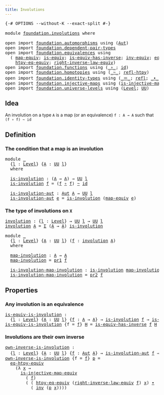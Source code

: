 ```yaml
---
title: Involutions
---
```


<pre class="Agda"><a id="37" class="Symbol">{-#</a> <a id="41" class="Keyword">OPTIONS</a> <a id="49" class="Pragma">--without-K</a> <a id="61" class="Pragma">--exact-split</a> <a id="75" class="Symbol">#-}</a>

<a id="80" class="Keyword">module</a> <a id="87" href="foundation.involutions.html" class="Module">foundation.involutions</a> <a id="110" class="Keyword">where</a>

<a id="117" class="Keyword">open</a> <a id="122" class="Keyword">import</a> <a id="129" href="foundation.automorphisms.html" class="Module">foundation.automorphisms</a> <a id="154" class="Keyword">using</a> <a id="160" class="Symbol">(</a><a id="161" href="foundation.automorphisms.html#1297" class="Function">Aut</a><a id="164" class="Symbol">)</a>
<a id="166" class="Keyword">open</a> <a id="171" class="Keyword">import</a> <a id="178" href="foundation.dependent-pair-types.html" class="Module">foundation.dependent-pair-types</a>
<a id="210" class="Keyword">open</a> <a id="215" class="Keyword">import</a> <a id="222" href="foundation.equivalences.html" class="Module">foundation.equivalences</a> <a id="246" class="Keyword">using</a>
  <a id="254" class="Symbol">(</a> <a id="256" href="foundation-core.equivalences.html#1821" class="Function">map-equiv</a><a id="265" class="Symbol">;</a> <a id="267" href="foundation-core.equivalences.html#1556" class="Function">is-equiv</a><a id="275" class="Symbol">;</a> <a id="277" href="foundation-core.equivalences.html#3013" class="Function">is-equiv-has-inverse</a><a id="297" class="Symbol">;</a> <a id="299" href="foundation-core.equivalences.html#5721" class="Function">inv-equiv</a><a id="308" class="Symbol">;</a> <a id="310" href="foundation.equivalences.html#12592" class="Function">eq-htpy-equiv</a><a id="323" class="Symbol">;</a>
    <a id="329" href="foundation.equivalences.html#12728" class="Function">htpy-eq-equiv</a><a id="342" class="Symbol">;</a> <a id="344" href="foundation.equivalences.html#14537" class="Function">right-inverse-law-equiv</a><a id="367" class="Symbol">)</a>
<a id="369" class="Keyword">open</a> <a id="374" class="Keyword">import</a> <a id="381" href="foundation.functions.html" class="Module">foundation.functions</a> <a id="402" class="Keyword">using</a> <a id="408" class="Symbol">(</a><a id="409" href="foundation-core.functions.html#420" class="Function Operator">_∘_</a><a id="412" class="Symbol">;</a> <a id="414" href="foundation-core.functions.html#322" class="Function">id</a><a id="416" class="Symbol">)</a>
<a id="418" class="Keyword">open</a> <a id="423" class="Keyword">import</a> <a id="430" href="foundation.homotopies.html" class="Module">foundation.homotopies</a> <a id="452" class="Keyword">using</a> <a id="458" class="Symbol">(</a><a id="459" href="foundation-core.homotopies.html#627" class="Function Operator">_~_</a><a id="462" class="Symbol">;</a> <a id="464" href="foundation-core.homotopies.html#741" class="Function">refl-htpy</a><a id="473" class="Symbol">)</a>
<a id="475" class="Keyword">open</a> <a id="480" class="Keyword">import</a> <a id="487" href="foundation.identity-types.html" class="Module">foundation.identity-types</a> <a id="513" class="Keyword">using</a> <a id="519" class="Symbol">(</a><a id="520" href="foundation-core.identity-types.html#1865" class="Function Operator">_＝_</a><a id="523" class="Symbol">;</a> <a id="525" href="foundation-core.identity-types.html#1820" class="InductiveConstructor">refl</a><a id="529" class="Symbol">;</a> <a id="531" href="foundation-core.identity-types.html#2425" class="Function Operator">_∙_</a><a id="534" class="Symbol">;</a> <a id="536" href="foundation-core.identity-types.html#2729" class="Function">inv</a><a id="539" class="Symbol">)</a>
<a id="541" class="Keyword">open</a> <a id="546" class="Keyword">import</a> <a id="553" href="foundation.injective-maps.html" class="Module">foundation.injective-maps</a> <a id="579" class="Keyword">using</a> <a id="585" class="Symbol">(</a><a id="586" href="foundation.injective-maps.html#2997" class="Function">is-injective-map-equiv</a><a id="608" class="Symbol">)</a>
<a id="610" class="Keyword">open</a> <a id="615" class="Keyword">import</a> <a id="622" href="foundation.universe-levels.html" class="Module">foundation.universe-levels</a> <a id="649" class="Keyword">using</a> <a id="655" class="Symbol">(</a><a id="656" href="Agda.Primitive.html#597" class="Postulate">Level</a><a id="661" class="Symbol">;</a> <a id="663" href="foundation-core.universe-levels.html#235" class="Primitive">UU</a><a id="665" class="Symbol">)</a>
</pre>
## Idea

An involution on a type `A` is a map (or an equivalence) `f : A → A` such that `(f ∘ f) ~ id`

## Definition

### The condition that a map is an involution

<pre class="Agda"><a id="846" class="Keyword">module</a> <a id="853" href="foundation.involutions.html#853" class="Module">_</a>
  <a id="857" class="Symbol">{</a><a id="858" href="foundation.involutions.html#858" class="Bound">l</a> <a id="860" class="Symbol">:</a> <a id="862" href="Agda.Primitive.html#597" class="Postulate">Level</a><a id="867" class="Symbol">}</a> <a id="869" class="Symbol">{</a><a id="870" href="foundation.involutions.html#870" class="Bound">A</a> <a id="872" class="Symbol">:</a> <a id="874" href="foundation-core.universe-levels.html#235" class="Primitive">UU</a> <a id="877" href="foundation.involutions.html#858" class="Bound">l</a><a id="878" class="Symbol">}</a>
  <a id="882" class="Keyword">where</a>

  <a id="891" href="foundation.involutions.html#891" class="Function">is-involution</a> <a id="905" class="Symbol">:</a> <a id="907" class="Symbol">(</a><a id="908" href="foundation.involutions.html#870" class="Bound">A</a> <a id="910" class="Symbol">→</a> <a id="912" href="foundation.involutions.html#870" class="Bound">A</a><a id="913" class="Symbol">)</a> <a id="915" class="Symbol">→</a> <a id="917" href="foundation-core.universe-levels.html#235" class="Primitive">UU</a> <a id="920" href="foundation.involutions.html#858" class="Bound">l</a>
  <a id="924" href="foundation.involutions.html#891" class="Function">is-involution</a> <a id="938" href="foundation.involutions.html#938" class="Bound">f</a> <a id="940" class="Symbol">=</a> <a id="942" class="Symbol">(</a><a id="943" href="foundation.involutions.html#938" class="Bound">f</a> <a id="945" href="foundation-core.functions.html#420" class="Function Operator">∘</a> <a id="947" href="foundation.involutions.html#938" class="Bound">f</a><a id="948" class="Symbol">)</a> <a id="950" href="foundation-core.homotopies.html#627" class="Function Operator">~</a> <a id="952" href="foundation-core.functions.html#322" class="Function">id</a>

  <a id="958" href="foundation.involutions.html#958" class="Function">is-involution-aut</a> <a id="976" class="Symbol">:</a> <a id="978" href="foundation.automorphisms.html#1297" class="Function">Aut</a> <a id="982" href="foundation.involutions.html#870" class="Bound">A</a> <a id="984" class="Symbol">→</a> <a id="986" href="foundation-core.universe-levels.html#235" class="Primitive">UU</a> <a id="989" href="foundation.involutions.html#858" class="Bound">l</a>
  <a id="993" href="foundation.involutions.html#958" class="Function">is-involution-aut</a> <a id="1011" href="foundation.involutions.html#1011" class="Bound">e</a> <a id="1013" class="Symbol">=</a> <a id="1015" href="foundation.involutions.html#891" class="Function">is-involution</a> <a id="1029" class="Symbol">(</a><a id="1030" href="foundation-core.equivalences.html#1821" class="Function">map-equiv</a> <a id="1040" href="foundation.involutions.html#1011" class="Bound">e</a><a id="1041" class="Symbol">)</a>
</pre>
### The type of involutions on `X`

<pre class="Agda"><a id="involution"></a><a id="1092" href="foundation.involutions.html#1092" class="Function">involution</a> <a id="1103" class="Symbol">:</a> <a id="1105" class="Symbol">{</a><a id="1106" href="foundation.involutions.html#1106" class="Bound">l</a> <a id="1108" class="Symbol">:</a> <a id="1110" href="Agda.Primitive.html#597" class="Postulate">Level</a><a id="1115" class="Symbol">}</a> <a id="1117" class="Symbol">→</a> <a id="1119" href="foundation-core.universe-levels.html#235" class="Primitive">UU</a> <a id="1122" href="foundation.involutions.html#1106" class="Bound">l</a> <a id="1124" class="Symbol">→</a> <a id="1126" href="foundation-core.universe-levels.html#235" class="Primitive">UU</a> <a id="1129" href="foundation.involutions.html#1106" class="Bound">l</a>
<a id="1131" href="foundation.involutions.html#1092" class="Function">involution</a> <a id="1142" href="foundation.involutions.html#1142" class="Bound">A</a> <a id="1144" class="Symbol">=</a> <a id="1146" href="foundation-core.dependent-pair-types.html#515" class="Record">Σ</a> <a id="1148" class="Symbol">(</a><a id="1149" href="foundation.involutions.html#1142" class="Bound">A</a> <a id="1151" class="Symbol">→</a> <a id="1153" href="foundation.involutions.html#1142" class="Bound">A</a><a id="1154" class="Symbol">)</a> <a id="1156" href="foundation.involutions.html#891" class="Function">is-involution</a>

<a id="1171" class="Keyword">module</a> <a id="1178" href="foundation.involutions.html#1178" class="Module">_</a>
  <a id="1182" class="Symbol">{</a><a id="1183" href="foundation.involutions.html#1183" class="Bound">l</a> <a id="1185" class="Symbol">:</a> <a id="1187" href="Agda.Primitive.html#597" class="Postulate">Level</a><a id="1192" class="Symbol">}</a> <a id="1194" class="Symbol">{</a><a id="1195" href="foundation.involutions.html#1195" class="Bound">A</a> <a id="1197" class="Symbol">:</a> <a id="1199" href="foundation-core.universe-levels.html#235" class="Primitive">UU</a> <a id="1202" href="foundation.involutions.html#1183" class="Bound">l</a><a id="1203" class="Symbol">}</a> <a id="1205" class="Symbol">(</a><a id="1206" href="foundation.involutions.html#1206" class="Bound">f</a> <a id="1208" class="Symbol">:</a> <a id="1210" href="foundation.involutions.html#1092" class="Function">involution</a> <a id="1221" href="foundation.involutions.html#1195" class="Bound">A</a><a id="1222" class="Symbol">)</a>
  <a id="1226" class="Keyword">where</a>

  <a id="1235" href="foundation.involutions.html#1235" class="Function">map-involution</a> <a id="1250" class="Symbol">:</a> <a id="1252" href="foundation.involutions.html#1195" class="Bound">A</a> <a id="1254" class="Symbol">→</a> <a id="1256" href="foundation.involutions.html#1195" class="Bound">A</a>
  <a id="1260" href="foundation.involutions.html#1235" class="Function">map-involution</a> <a id="1275" class="Symbol">=</a> <a id="1277" href="foundation-core.dependent-pair-types.html#605" class="Field">pr1</a> <a id="1281" href="foundation.involutions.html#1206" class="Bound">f</a>

  <a id="1286" href="foundation.involutions.html#1286" class="Function">is-involution-map-involution</a> <a id="1315" class="Symbol">:</a> <a id="1317" href="foundation.involutions.html#891" class="Function">is-involution</a> <a id="1331" href="foundation.involutions.html#1235" class="Function">map-involution</a>
  <a id="1348" href="foundation.involutions.html#1286" class="Function">is-involution-map-involution</a> <a id="1377" class="Symbol">=</a> <a id="1379" href="foundation-core.dependent-pair-types.html#617" class="Field">pr2</a> <a id="1383" href="foundation.involutions.html#1206" class="Bound">f</a>
</pre>
## Properties

### Any involution is an equivalence

<pre class="Agda"><a id="is-equiv-is-involution"></a><a id="1451" href="foundation.involutions.html#1451" class="Function">is-equiv-is-involution</a> <a id="1474" class="Symbol">:</a>
  <a id="1478" class="Symbol">{</a><a id="1479" href="foundation.involutions.html#1479" class="Bound">l</a> <a id="1481" class="Symbol">:</a> <a id="1483" href="Agda.Primitive.html#597" class="Postulate">Level</a><a id="1488" class="Symbol">}</a> <a id="1490" class="Symbol">{</a><a id="1491" href="foundation.involutions.html#1491" class="Bound">A</a> <a id="1493" class="Symbol">:</a> <a id="1495" href="foundation-core.universe-levels.html#235" class="Primitive">UU</a> <a id="1498" href="foundation.involutions.html#1479" class="Bound">l</a><a id="1499" class="Symbol">}</a> <a id="1501" class="Symbol">{</a><a id="1502" href="foundation.involutions.html#1502" class="Bound">f</a> <a id="1504" class="Symbol">:</a> <a id="1506" href="foundation.involutions.html#1491" class="Bound">A</a> <a id="1508" class="Symbol">→</a> <a id="1510" href="foundation.involutions.html#1491" class="Bound">A</a><a id="1511" class="Symbol">}</a> <a id="1513" class="Symbol">→</a> <a id="1515" href="foundation.involutions.html#891" class="Function">is-involution</a> <a id="1529" href="foundation.involutions.html#1502" class="Bound">f</a> <a id="1531" class="Symbol">→</a> <a id="1533" href="foundation-core.equivalences.html#1556" class="Function">is-equiv</a> <a id="1542" href="foundation.involutions.html#1502" class="Bound">f</a>
<a id="1544" href="foundation.involutions.html#1451" class="Function">is-equiv-is-involution</a> <a id="1567" class="Symbol">{</a><a id="1568" class="Argument">f</a> <a id="1570" class="Symbol">=</a> <a id="1572" href="foundation.involutions.html#1572" class="Bound">f</a><a id="1573" class="Symbol">}</a> <a id="1575" href="foundation.involutions.html#1575" class="Bound">H</a> <a id="1577" class="Symbol">=</a> <a id="1579" href="foundation-core.equivalences.html#3013" class="Function">is-equiv-has-inverse</a> <a id="1600" href="foundation.involutions.html#1572" class="Bound">f</a> <a id="1602" href="foundation.involutions.html#1575" class="Bound">H</a> <a id="1604" href="foundation.involutions.html#1575" class="Bound">H</a>
</pre>
### Involutions are their own inverse

<pre class="Agda"><a id="own-inverse-is-involution"></a><a id="1658" href="foundation.involutions.html#1658" class="Function">own-inverse-is-involution</a> <a id="1684" class="Symbol">:</a>
  <a id="1688" class="Symbol">{</a><a id="1689" href="foundation.involutions.html#1689" class="Bound">l</a> <a id="1691" class="Symbol">:</a> <a id="1693" href="Agda.Primitive.html#597" class="Postulate">Level</a><a id="1698" class="Symbol">}</a> <a id="1700" class="Symbol">{</a><a id="1701" href="foundation.involutions.html#1701" class="Bound">A</a> <a id="1703" class="Symbol">:</a> <a id="1705" href="foundation-core.universe-levels.html#235" class="Primitive">UU</a> <a id="1708" href="foundation.involutions.html#1689" class="Bound">l</a><a id="1709" class="Symbol">}</a> <a id="1711" class="Symbol">{</a><a id="1712" href="foundation.involutions.html#1712" class="Bound">f</a> <a id="1714" class="Symbol">:</a> <a id="1716" href="foundation.automorphisms.html#1297" class="Function">Aut</a> <a id="1720" href="foundation.involutions.html#1701" class="Bound">A</a><a id="1721" class="Symbol">}</a> <a id="1723" class="Symbol">→</a> <a id="1725" href="foundation.involutions.html#958" class="Function">is-involution-aut</a> <a id="1743" href="foundation.involutions.html#1712" class="Bound">f</a> <a id="1745" class="Symbol">→</a> <a id="1747" href="foundation-core.equivalences.html#5721" class="Function">inv-equiv</a> <a id="1757" href="foundation.involutions.html#1712" class="Bound">f</a> <a id="1759" href="foundation-core.identity-types.html#1865" class="Function Operator">＝</a> <a id="1761" href="foundation.involutions.html#1712" class="Bound">f</a>
<a id="1763" href="foundation.involutions.html#1658" class="Function">own-inverse-is-involution</a> <a id="1789" class="Symbol">{</a><a id="1790" class="Argument">f</a> <a id="1792" class="Symbol">=</a> <a id="1794" href="foundation.involutions.html#1794" class="Bound">f</a><a id="1795" class="Symbol">}</a> <a id="1797" href="foundation.involutions.html#1797" class="Bound">p</a> <a id="1799" class="Symbol">=</a>
  <a id="1803" href="foundation.equivalences.html#12592" class="Function">eq-htpy-equiv</a>
    <a id="1821" class="Symbol">(λ</a> <a id="1824" href="foundation.involutions.html#1824" class="Bound">x</a> <a id="1826" class="Symbol">→</a>
      <a id="1834" href="foundation.injective-maps.html#2997" class="Function">is-injective-map-equiv</a>
        <a id="1865" class="Symbol">(</a> <a id="1867" href="foundation.involutions.html#1794" class="Bound">f</a><a id="1868" class="Symbol">)</a>
        <a id="1878" class="Symbol">(</a> <a id="1880" class="Symbol">(</a> <a id="1882" href="foundation.equivalences.html#12728" class="Function">htpy-eq-equiv</a> <a id="1896" class="Symbol">(</a><a id="1897" href="foundation.equivalences.html#14537" class="Function">right-inverse-law-equiv</a> <a id="1921" href="foundation.involutions.html#1794" class="Bound">f</a><a id="1922" class="Symbol">)</a> <a id="1924" href="foundation.involutions.html#1824" class="Bound">x</a><a id="1925" class="Symbol">)</a> <a id="1927" href="foundation-core.identity-types.html#2425" class="Function Operator">∙</a>
          <a id="1939" class="Symbol">(</a> <a id="1941" href="foundation-core.identity-types.html#2729" class="Function">inv</a> <a id="1945" class="Symbol">(</a><a id="1946" href="foundation.involutions.html#1797" class="Bound">p</a> <a id="1948" href="foundation.involutions.html#1824" class="Bound">x</a><a id="1949" class="Symbol">))))</a>
</pre>